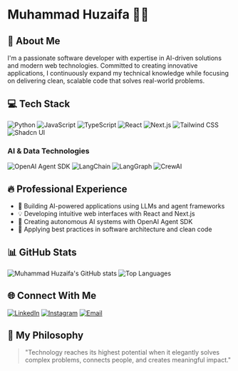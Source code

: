
# Muhammad Huzaifa 👋🚀

## 🌟 About Me
I'm a passionate software developer with expertise in AI-driven solutions and modern web technologies. Committed to creating innovative applications, I continuously expand my technical knowledge while focusing on delivering clean, scalable code that solves real-world problems.

## 💻 Tech Stack
![Python](https://img.shields.io/badge/Python-3776AB?style=for-the-badge&logo=python&logoColor=white)
![JavaScript](https://img.shields.io/badge/JavaScript-F7DF1E?style=for-the-badge&logo=javascript&logoColor=black)
![TypeScript](https://img.shields.io/badge/TypeScript-007ACC?style=for-the-badge&logo=typescript&logoColor=white)
![React](https://img.shields.io/badge/React-20232A?style=for-the-badge&logo=react&logoColor=61DAFB)
![Next.js](https://img.shields.io/badge/Next.js-000000?style=for-the-badge&logo=nextdotjs&logoColor=white)
![Tailwind CSS](https://img.shields.io/badge/Tailwind_CSS-38B2AC?style=for-the-badge&logo=tailwind-css&logoColor=white)
![Shadcn UI](https://img.shields.io/badge/Shadcn_UI-000000?style=for-the-badge&logo=shadcn&logoColor=white)

### AI & Data Technologies
![OpenAI Agent SDK](https://img.shields.io/badge/OpenAI_Agent_SDK-412991?style=for-the-badge&logo=openai&logoColor=white)
![LangChain](https://img.shields.io/badge/LangChain-1C3D5A?style=for-the-badge&logo=langchain&logoColor=white)
![LangGraph](https://img.shields.io/badge/LangGraph-1C3D5A?style=for-the-badge&logo=langgraph&logoColor=white)
![CrewAI](https://img.shields.io/badge/CrewAI-5A2D81?style=for-the-badge&logo=ai&logoColor=white)

## 🔥 Professional Experience
- 🌱 Building AI-powered applications using LLMs and agent frameworks
- 💡 Developing intuitive web interfaces with React and Next.js
- 🤖 Creating autonomous AI systems with OpenAI Agent SDK 
- 🔄 Applying best practices in software architecture and clean code

## 📊 GitHub Stats
![Muhammad Huzaifa's GitHub stats](https://github-readme-stats.vercel.app/api?username=EngHuzaifa&show_icons=true&theme=radical)
![Top Languages](https://github-readme-stats.vercel.app/api/top-langs/?username=EngHuzaifa&layout=compact&theme=radical)



## 🌐 Connect With Me
[![LinkedIn](https://img.shields.io/badge/LinkedIn-0077B5?style=for-the-badge&logo=linkedin&logoColor=white)](http://linkedin.com/in/muhammad-huzaifa-79ab1a2a1)
[![Instagram](https://img.shields.io/badge/Instagram-E4405F?style=for-the-badge&logo=instagram&logoColor=white)](https://www.instagram.com/huzaifa_ai_eng)
[![Email](https://img.shields.io/badge/Email-D14836?style=for-the-badge&logo=gmail&logoColor=white)](mailto:muhammadhuzaifaai890@gmail.com)

## 🚀 My Philosophy
> "Technology reaches its highest potential when it elegantly solves complex problems, connects people, and creates meaningful impact."
